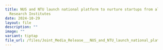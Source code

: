 ```yaml
---
title: NUS and NTU launch national platform to nurture startups from all AUs and
  Research Institutes
date: 2024-10-29
layout: file
description: ""
image: ""
variant: tiptap
file_url: /files/Joint_Media_Release___NUS_and_NTU_launch_national_platform_to_nurture_startups_from_all_autonomous_universities_and_research_institutes_in_Singapore.pdf
---
```

